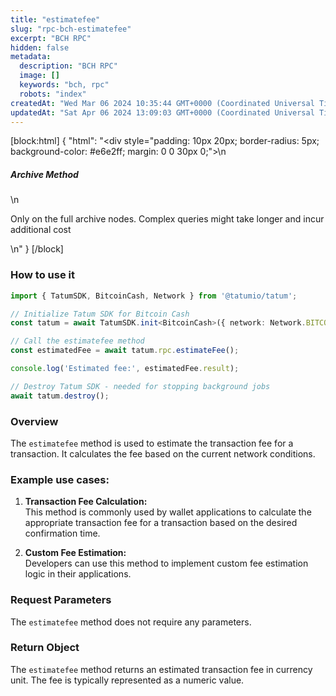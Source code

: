 ```yaml
---
title: "estimatefee"
slug: "rpc-bch-estimatefee"
excerpt: "BCH RPC"
hidden: false
metadata: 
  description: "BCH RPC"
  image: []
  keywords: "bch, rpc"
  robots: "index"
createdAt: "Wed Mar 06 2024 10:35:44 GMT+0000 (Coordinated Universal Time)"
updatedAt: "Sat Apr 06 2024 13:09:03 GMT+0000 (Coordinated Universal Time)"
---
```

[block:html]
{
  "html": "<div style=\"padding: 10px 20px; border-radius: 5px; background-color: #e6e2ff; margin: 0 0 30px 0;\">\n  <h5>Archive Method</h5>\n  <p>Only on the full archive nodes. Complex queries might take longer and incur additional cost</p>\n</div>"
}
[/block]


### How to use it

```typescript
import { TatumSDK, BitcoinCash, Network } from '@tatumio/tatum';

// Initialize Tatum SDK for Bitcoin Cash
const tatum = await TatumSDK.init<BitcoinCash>({ network: Network.BITCOIN_CASH });

// Call the estimatefee method
const estimatedFee = await tatum.rpc.estimateFee();

console.log('Estimated fee:', estimatedFee.result);

// Destroy Tatum SDK - needed for stopping background jobs
await tatum.destroy();
```

### Overview

The `estimatefee` method is used to estimate the transaction fee for a transaction. It calculates the fee based on the current network conditions.

### Example use cases:

1. **Transaction Fee Calculation:**  
   This method is commonly used by wallet applications to calculate the appropriate transaction fee for a transaction based on the desired confirmation time.

2. **Custom Fee Estimation:**  
   Developers can use this method to implement custom fee estimation logic in their applications.

### Request Parameters

The `estimatefee` method does not require any parameters.

### Return Object

The `estimatefee` method returns an estimated transaction fee in currency unit. The fee is typically represented as a numeric value.
